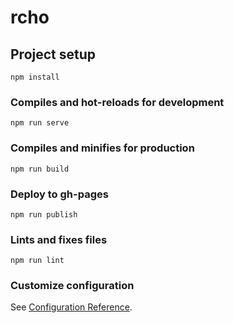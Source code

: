 # rcho

## Project setup
```
npm install
```

### Compiles and hot-reloads for development
```
npm run serve
```

### Compiles and minifies for production
```
npm run build
```

### Deploy to gh-pages
```
npm run publish
```

### Lints and fixes files
```
npm run lint
```

### Customize configuration
See [Configuration Reference](https://cli.vuejs.org/config/).
